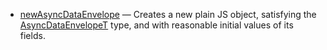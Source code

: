 - [newAsyncDataEnvelope] &mdash; Creates a new plain JS object, satisfying
  the [AsyncDataEnvelopeT] type, and with reasonable initial values of its fields.

[AsyncDataEnvelopeT]: /docs/api/types/async-data-envelope
[newAsyncDataEnvelope]: /docs/api/functions/new-async-data-envelope
